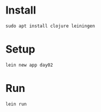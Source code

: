 # Install

```
sudo apt install clojure leiningen
```

# Setup

```
lein new app day02
```

# Run

```
lein run
```